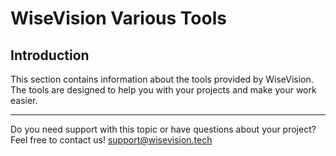 # WiseVision Various Tools

## Introduction

This section contains information about the tools provided by WiseVision. The tools are designed to
help you with your projects and make your work easier.

---

Do you need support with this topic or have questions about your project? Feel free to contact us!
[support@wisevision.tech](mailto:support@wisevision.tech)

